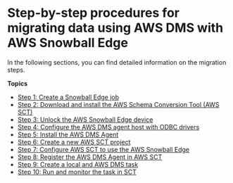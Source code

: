 # Step\-by\-step procedures for migrating data using AWS DMS with AWS Snowball Edge<a name="CHAP_LargeDBs.SBS"></a>

In the following sections, you can find detailed information on the migration steps\.  

**Topics**
+ [Step 1: Create a Snowball Edge job](CHAP_LargeDBs.SBS.create-snowball-job.md)
+ [Step 2: Download and install the AWS Schema Conversion Tool \(AWS SCT\)](CHAP_LargeDBs.SBS.install-sct.md)
+ [Step 3: Unlock the AWS Snowball Edge device](CHAP_LargeDBs.SBS.unlock-snowball-edge.md)
+ [Step 4: Configure the AWS DMS agent host with ODBC drivers](CHAP_LargeDBs.SBS.configure-dms-agent-linux-host.md)
+ [Step 5: Install the AWS DMS Agent](CHAP_LargeDBs.SBS.install-dms-agent.md)
+ [Step 6: Create a new AWS SCT project](CHAP_LargeDBs.SBS.create-new-sct-project.md)
+ [Step 7: Configure AWS SCT to use the AWS Snowball Edge](CHAP_LargeDBs.SBS.configure-sct-to-use-snowball-edge.md)
+ [Step 8: Register the AWS DMS Agent in AWS SCT](CHAP_LargeDBs.SBS.register-dms-agent-in-sct.md)
+ [Step 9: Create a local and AWS DMS task](CHAP_LargeDBs.SBS.create-local-and-dms-task.md)
+ [Step 10: Run and monitor the task in SCT](CHAP_LargeDBs.SBS.run-and-monitor-task-in-sct.md)